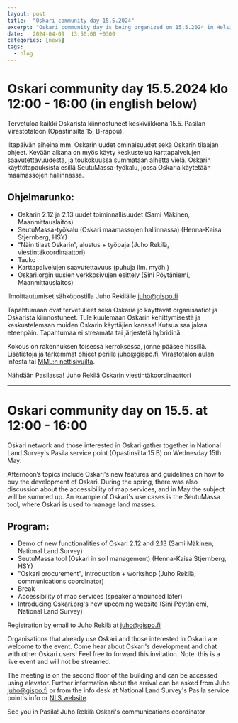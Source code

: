 ```yaml
---
layout: post
title:  "Oskari community day 15.5.2024"
excerpt: "Oskari community day is being organized on 15.5.2024 in Helsinki! Save the date, further details will follow. This blog post will be updated."
date:   2024-04-09  13:50:00 +0300
categories: [news]
tags:
  - blog
---
```


# Oskari community day 15.5.2024 klo 12:00 - 16:00 (in english below)

Tervetuloa kaikki Oskarista kiinnostuneet keskiviikkona 15.5. Pasilan Virastotaloon (Opastinsilta 15, B-rappu).

Iltapäivän aiheina mm. Oskarin uudet ominaisuudet sekä Oskarin tilaajan ohjeet. Kevään aikana on myös käyty keskustelua karttapalvelujen saavutettavuudesta, ja toukokuussa summataan aihetta vielä. Oskarin käyttötapauksista esillä SeutuMassa-työkalu, jossa Oskaria käytetään maamassojen hallinnassa.

## Ohjelmarunko:

- Oskarin 2.12 ja 2.13 uudet toiminnallisuudet (Sami Mäkinen, Maanmittauslaitos)
- SeutuMassa-työkalu (Oskari maamassojen hallinnassa) (Henna-Kaisa Stjernberg, HSY)
- “Näin tilaat Oskarin”, alustus + työpaja (Juho Rekilä, viestintäkoordinaattori)
- Tauko
- Karttapalvelujen saavutettavuus (puhuja ilm. myöh.)
- Oskari.orgin uusien verkkosivujen esittely (Sini Pöytäniemi, Maanmittauslaitos)

Ilmoittautumiset sähköpostilla Juho Rekilälle juho@gispo.fi

Tapahtumaan ovat tervetulleet sekä Oskaria jo käyttävät organisaatiot ja Oskarista kiinnostuneet. Tule kuulemaan Oskarin kehittymisestä ja keskustelemaan muiden Oskarin käyttäjien kanssa! Kutsua saa jakaa eteenpäin. Tapahtumaa ei streamata tai järjestetä hybridinä.

Kokous on rakennuksen toisessa kerroksessa, jonne pääsee hissillä. Lisätietoja ja tarkemmat ohjeet perille juho@gispo.fi, Virastotalon aulan infosta tai [MML:n nettisivuilta](https://www.maanmittauslaitos.fi/palvelupisteet/saapumisohjeet/pasila).

Nähdään Pasilassa!
Juho Rekilä
Oskarin viestintäkoordinaattori

***

# Oskari community day on 15.5. at 12:00 - 16:00

Oskari network and those interested in Oskari gather together in National Land Survey's Pasila service point (Opastinsilta 15 B) on Wednesday 15th May.

Afternoon’s topics include Oskari's new features and guidelines on how to buy the development of Oskari. During the spring, there was also discussion about the accessibility of map services, and in May the subject will be summed up. An example of Oskari's use cases is the SeutuMassa tool, where Oskari is used to manage land masses.

## Program:
- Demo of new functionalities of Oskari 2.12 and 2.13 (Sami Mäkinen, National Land Survey)
- SeutuMassa tool (Oskari in soil management) (Henna-Kaisa Stjernberg, HSY)
- "Oskari procurement", introduction + workshop (Juho Rekilä, communications coordinator)
- Break
- Accessibility of map services (speaker announced later)
- Introducing Oskari.org's new upcoming website (Sini Pöytäniemi, National Land Survey)

Registration by email to Juho Rekilä at juho@gispo.fi

Organisations that already use Oskari and those interested in Oskari are welcome to the event. Come hear about Oskari's development and chat with other Oskari users! Feel free to forward this invitation. Note: this is a live event and will not be streamed.

The meeting is on the second floor of the building and can be accessed using elevator. Further information about the arrival can be asked from Juho juho@gispo.fi or from the info desk at National Land Survey's Pasila service point's info or [NLS website](https://www.maanmittauslaitos.fi/en/service-points/arrival-instructions/pasila).

See you in Pasila!
Juho Rekilä
Oskari's communications coordinator
